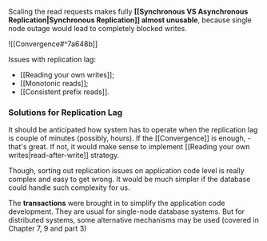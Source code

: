 Scaling the read requests makes fully **[[Synchronous VS Asynchronous Replication|Synchronous Replication]] almost unusable**, because single node outage would lead to completely blocked writes.

![[Convergence#^7a648b]]

Issues with replication lag:
- [[Reading your own writes]];
- [[Monotonic reads]];
- [[Consistent prefix reads]].

### Solutions for Replication Lag

It should be anticipated how system has to operate when the replication lag is couple of minutes (possibly, hours). If the [[Convergence]] is enough, - that's great. If not, it would make sense to implement [[Reading your own writes|read-after-write]] strategy.

Though, sorting out replication issues on application code level is really complex and easy to get wrong. It would be much simpler if the database could handle such complexity for us. 

The **transactions** were brought in to simplify the application code development. They are usual for single-node database systems. But for distributed systems, some alternative mechanisms may be used (covered in Chapter 7, 9 and part 3)